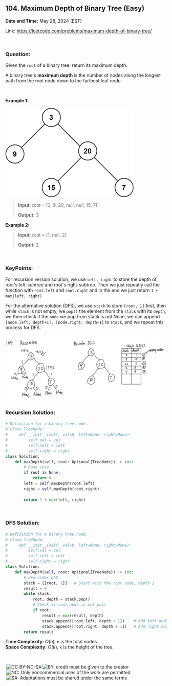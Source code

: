 ## 104. Maximum Depth of Binary Tree (Easy)
**Date and Time:** May 28, 2024 (EST) <br>

Link: https://leetcode.com/problems/maximum-depth-of-binary-tree/

<br>

### Question:
Given the `root` of a binary tree, return its maximum depth.

A binary tree's **maximum depth** is the number of nodes along the longest path from the root node down to the farthest leaf node.

<br>

**Example 1:**

<img src="../images/104_1.jpg" alt="drawing" width="400"/>

> **Input:** root = [3, 9, 20, null, null, 15, 7]
> 
> **Output:** 3

**Example 2:**
> **Input:** root = [1, null, 2]
> 
> **Output:** 2

<br>

### KeyPoints: 
For recursion version solution, we use `left, right` to store the depth of root's left-subtree and root's right-subtree. Then we just repeatly call the function with `root.left` and `root.right` and  in the end we just return `1 + max(left, right)`

For the alternative solution (DFS), we use `stack` to store `[root, 1]` first,  then  while `stack` is not empty, we `pop()` the element from the `stack` with its `depth`, we then check if the `node` we pop from stack is not None, we can append `[node.left, depth+1], [node.right, depth+1]` to `stack`, and we repeat this process for DFS.

<img src="../images/104_2.png" alt="drawing" width="900"/>

<br>

### Recursion Solution:
```python
# Definition for a binary tree node.
# class TreeNode:
#     def __init__(self, val=0, left=None, right=None):
#         self.val = val
#         self.left = left
#         self.right = right
class Solution:
    def maxDepth(self, root: Optional[TreeNode]) -> int:
        # Base case
        if root is None:
            return 0
        left = self.maxDepth(root.left)
        right = self.maxDepth(root.right)

        return 1 + max(left, right)
```

<br>

### DFS Solution:
```python
# Definition for a binary tree node.
# class TreeNode:
#     def __init__(self, val=0, left=None, right=None):
#         self.val = val
#         self.left = left
#         self.right = right
class Solution:
    def maxDepth(self, root: Optional[TreeNode]) -> int:
        # Pre-order DFS
        stack = [[root, 1]]   # Start with the root node, depth 1
        result = 0
        while stack:
            root, depth = stack.pop()
            # Check if root node is not null
            if root:
                result = max(result, depth)
                stack.append([root.left, depth + 1])    # Add left node to stack
                stack.append([root.right, depth + 1])   # Add right node to stack
        return result
```
**Time Complexity:** $O(n)$, `n` is the total nodes. <br>
**Space Complexity:** $O(k)$, `k` is the height of the tree.

<br>

<img style="height:22px!important;margin-left:3px;vertical-align:text-bottom;" src="https://mirrors.creativecommons.org/presskit/icons/cc.svg?ref=chooser-v1" alt="CC BY-NC-SA" title="CC BY-NC-SA"><img style="height:22px!important;margin-left:3px;vertical-align:text-bottom;" src="https://mirrors.creativecommons.org/presskit/icons/by.svg?ref=chooser-v1" alt="BY: credit must be given to the creator" title="BY: credit must be given to the creator"><img style="height:22px!important;margin-left:3px;vertical-align:text-bottom;" src="https://mirrors.creativecommons.org/presskit/icons/nc.svg?ref=chooser-v1" alt="NC: Only noncommercial uses of the work are permitted" title="NC: Only noncommercial uses of the work are permitted"><img style="height:22px!important;margin-left:3px;vertical-align:text-bottom;" src="https://mirrors.creativecommons.org/presskit/icons/sa.svg?ref=chooser-v1" alt="SA: Adaptations must be shared under the same terms" title="SA: Adaptations must be shared under the same terms">